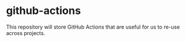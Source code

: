 # github-actions

This repository will store GitHub Actions that are useful for us to re-use across projects.
